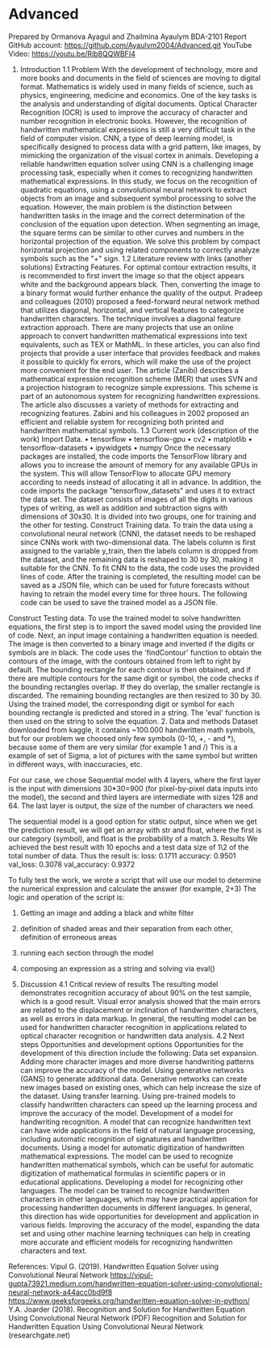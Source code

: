 # Advanced
Prepared by Ormanova Ayagul and Zhailmina Ayaulym   BDA-2101
Report
GitHub account: https://github.com/Ayaulym2004/Advanced.git
YouTube Video: https://youtu.be/Rib8QQWBFI4
1. Introduction
1.1 Problem
With the development of technology, more and more books and documents in the field of sciences are moving to digital format. Mathematics is widely used in many fields of science, such as physics, engineering, medicine and economics. One of the key tasks is the analysis and understanding of digital documents. Optical Character Recognition (OCR) is used to improve the accuracy of character and number recognition in electronic books. However, the recognition of handwritten mathematical expressions is still a very difficult task in the field of computer vision.
CNN, a type of deep learning model, is specifically designed to process data with a grid pattern, like images, by mimicking the organization of the visual cortex in animals. Developing a reliable handwritten equation solver using CNN is a challenging image processing task, especially when it comes to recognizing handwritten mathematical expressions. 
In this study, we focus on the recognition of quadratic equations, using a convolutional neural network to extract objects from an image and subsequent symbol processing to solve the equation. However, the main problem is the distinction between handwritten tasks in the image and the correct determination of the conclusion of the equation upon detection. When segmenting an image, the square terms can be similar to other curves and numbers in the horizontal projection of the equation. We solve this problem by compact horizontal projection and using related components to correctly analyze symbols such as the "+" sign.
1.2 Literature review with links (another solutions)
Extracting Features. For optimal contour extraction results, it is recommended to first invert the image so that the object appears white and the background appears black. Then, converting the image to a binary format would further enhance the quality of the output.
Pradeep and colleagues (2010) proposed a feed-forward neural network method that utilizes diagonal, horizontal, and vertical features to categorize handwritten characters. The technique involves a diagonal feature extraction approach.
There are many projects that use an online approach to convert handwritten mathematical expressions into text equivalents, such as TEX or MathML. In these articles, you can also find projects that provide a user interface that provides feedback and makes it possible to quickly fix errors, which will make the use of the project more convenient for the end user.
The article (Zanibi) describes a mathematical expression recognition scheme (MER) that uses SVN and a projection histogram to recognize simple expressions. This scheme is part of an autonomous system for recognizing handwritten expressions. The article also discusses a variety of methods for extracting and recognizing features. Zabini and his colleagues in 2002 proposed an efficient and reliable system for recognizing both printed and handwritten mathematical symbols.
1.3 Current work (description of the work)
Import Data.
•	tensorflow 
     •    tensorflow-gpu
•	cv2
•	matplotlib 
•	tensorflow-datasets 
•	ipywidgets
•	numpy
Once the necessary packages are installed, the code imports the TensorFlow library and allows you to increase the amount of memory for any available GPUs in the system. This will allow TensorFlow to allocate GPU memory according to needs instead of allocating it all in advance.
In addition, the code imports the package "tensorflow_datasets" and uses it to extract the data set. The dataset consists of images of all the digits in various
types of writing, as well as addition and subtraction signs with dimensions of 30x30. It is divided into two groups, one for training and the other for testing.
Construct Training data. 
To train the data using a convolutional neural network (CNN), the dataset needs to be reshaped since CNNs work with two-dimensional data. The labels column is first assigned to the variable y_train, then the labels column is dropped from the dataset, and the remaining data is reshaped to 30 by 30, making it suitable for the CNN.
To fit CNN to the data, the code uses the provided lines of code. After the training is completed, the resulting model can be saved as a JSON file, which can be used for future forecasts without having to retrain the model every time for three hours. The following code can be used to save the trained model as a JSON file.
 
Construct Testing data. 
To use the trained model to solve handwritten equations, the first step is to import the saved model using the provided line of code. Next, an input image containing a handwritten equation is needed. The image is then converted to a binary image and inverted if the digits or symbols are in black. The code uses the 'findContour' function to obtain the contours of the image, with the contours obtained from left to right by default.
The bounding rectangle for each contour is then obtained, and if there are multiple contours for the same digit or symbol, the code checks if the bounding rectangles overlap. If they do overlap, the smaller rectangle is discarded. The remaining bounding rectangles are then resized to 30 by 30.
Using the trained model, the corresponding digit or symbol for each bounding rectangle is predicted and stored in a string. The 'eval' function is then used on the string to solve the equation.
2. Data and methods 
Dataset downloaded from kaggle, it contains ~100.000 handwritten math symbols, but for our problem we choosed only few symbols (0-10, +, - and *), because some of them are very similar (for example 1 and /)
This is a example of set of Sigma, a lot of pictures with the same symbol but written in different ways, with inaccuracies, etc.

For our case, we chose Sequential model with 4 layers, where the first layer is the input with dimensions 30*30=900 (for pixel-by-pixel data inputs into the model), the second and third layers are intermediate with sizes 128 and 64. The last layer is output, the size of the number of characters we need.

The sequential model is a good option for static output, since when we get the prediction result, we will get an array with str and float, where the first is our category (symbol), and float is the probability of a match
3. Results
We achieved the best result with 10 epochs and a test data size of 1\2 of the total number of data. Thus the result is:
loss: 0.1711
accuracy: 0.9501
val_loss: 0.3078
val_accuracy: 0.9372

To fully test the work, we wrote a script that will use our model to determine the numerical expression and calculate the answer (for example, 2+3)
The logic and operation of the script is:
1. Getting an image and adding a black and white filter 
2. definition of shaded areas and their separation from each other, definition of erroneous areas
3. running each section through the model
4. composing an expression as a string and solving via eval()



4. Discussion
4.1 Critical review of results
The resulting model demonstrates recognition accuracy of about 90% on the test sample, which is a good result. Visual error analysis showed that the main errors are related to the displacement or inclination of handwritten characters, as well as errors in data markup. In general, the resulting model can be used for handwritten character recognition in applications related to optical character recognition or handwritten data analysis.
4.2 Next steps
Opportunities and development options
Opportunities for the development of this direction include the following:
Data set expansion. Adding more character images and more diverse handwriting patterns can improve the accuracy of the model.
Using generative networks (GANS) to generate additional data. Generative networks can create new images based on existing ones, which can help increase the size of the dataset.
Using transfer learning. Using pre-trained models to classify handwritten characters can speed up the learning process and improve the accuracy of the model.
Development of a model for handwriting recognition. A model that can recognize handwritten text can have wide applications in the field of natural language processing, including automatic recognition of signatures and handwritten documents.
Using a model for automatic digitization of handwritten mathematical expressions. The model can be used to recognize handwritten mathematical symbols, which can be useful for automatic digitization of mathematical formulas in scientific papers or in educational applications.
Developing a model for recognizing other languages. The model can be trained to recognize handwritten characters in other languages, which may have practical application for processing handwritten documents in different languages.
In general, this direction has wide opportunities for development and application in various fields. Improving the accuracy of the model, expanding the data set and using other machine learning techniques can help in creating more accurate and efficient models for recognizing handwritten characters and text.

References:
Vipul G. (2019). Handwritten Equation Solver using Convolutional Neural Network 
https://vipul-gupta73921.medium.com/handwritten-equation-solver-using-convolutional-neural-network-a44acc0bd9f8
https://www.geeksforgeeks.org/handwritten-equation-solver-in-python/
Y.A. Joarder (2018). Recognition and Solution for Handwritten Equation Using Convolutional Neural Network
(PDF) Recognition and Solution for Handwritten Equation Using Convolutional Neural Network (researchgate.net)

